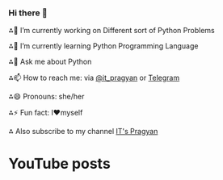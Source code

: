 ### Hi there 👋

<!--
**itspragyangit/itspragyangit** is a ✨ _special_ ✨ repository because its `README.md` (this file) appears on your GitHub profile.

Here are some ideas to get you started:

-->  
⁂🔭 I’m currently working on Different sort of Python Problems

⁂🌱 I’m currently learning Python Programming Language

⁂💬 Ask me about Python 

⁂📫 How to reach me: via [@it_pragyan](www.twitter.com/it_pragyan) or [Telegram](https://t.me/pragyan_paramita_dutta)

⁂😄 Pronouns: she/her

⁂⚡ Fun fact: I❤myself

⁂ Also subscribe to my channel [IT's Pragyan](https://www.youtube.com/channel/UCyC9Y-slTTJaLgZbX7qzhmA)

<!-- BLOG-POST-LIST:START --><!-- BLOG-POST-LIST:END -->

# YouTube posts
<!-- BLOG-POST-LIST:START -->
<!-- BLOG-POST-LIST:END -->
